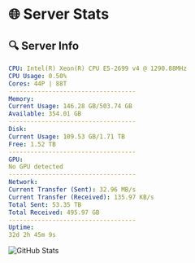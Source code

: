 # 🌐 Server Stats
## 🔍 Server Info
```yaml
CPU: Intel(R) Xeon(R) CPU E5-2699 v4 @ 1290.88MHz
CPU Usage: 0.50%
Cores: 44P | 88T
-----------------------------------
Memory:
Current Usage: 146.28 GB/503.74 GB
Available: 354.01 GB
-----------------------------------
Disk:
Current Usage: 109.53 GB/1.71 TB
Free: 1.52 TB
-----------------------------------
GPU:
No GPU detected
-----------------------------------
Network:
Current Transfer (Sent): 32.96 MB/s
Current Transfer (Received): 135.97 KB/s
Total Sent: 53.35 TB
Total Received: 495.97 GB
-----------------------------------
Uptime:
32d 2h 45m 9s
```
![GitHub Stats](https://img.shields.io/badge/Updated-2025-04-09_00:07:58-blue)